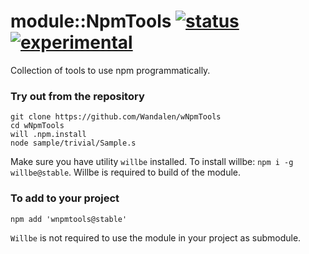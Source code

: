 
# module::NpmTools  [![status](https://github.com/Wandalen/wNpmTools/actions/workflows/StandardPublish.yml/badge.svg)](https://github.com/Wandalen/wNpmTools/actions/workflows/StandardPublish.yml) [![experimental](https://img.shields.io/badge/stability-experimental-orange.svg)](https://github.com/emersion/stability-badges#experimental)

Collection of tools to use npm programmatically.

### Try out from the repository

```
git clone https://github.com/Wandalen/wNpmTools
cd wNpmTools
will .npm.install
node sample/trivial/Sample.s
```

Make sure you have utility `willbe` installed. To install willbe: `npm i -g willbe@stable`. Willbe is required to build of the module.

### To add to your project

```
npm add 'wnpmtools@stable'
```

`Willbe` is not required to use the module in your project as submodule.

